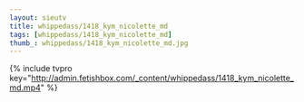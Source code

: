 ```yaml
--- 
layout: sieutv
title: whippedass/1418_kym_nicolette_md
tags: [whippedass/1418_kym_nicolette_md]
thumb_: whippedass/1418_kym_nicolette_md.jpg
---
```

{% include tvpro key="http://admin.fetishbox.com/_content/whippedass/1418_kym_nicolette_md.mp4" %} 
